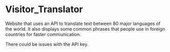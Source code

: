 # Visitor_Translator
Website that uses an API to translate text between 80 major languages of the world. It also displays some common phrases that people use in foreign countries for faster communication. 

There could be issues with the API key.
